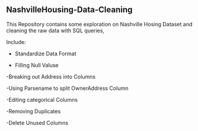 ## NashvilleHousing-Data-Cleaning

This Repository contains some exploration on Nashville Hosing Dataset and cleaning the raw data with SQL queries,   

Include:

- Standardize Data Format

- Filling Null Valuse

-Breaking out Address into Columns

-Using Parsename to split OwnerAddress Column

-Editing categorical Columns

-Removing Duplicates

-Delete Unused Columns

